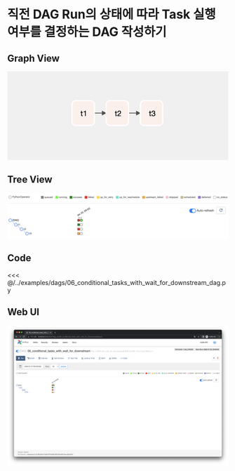 # 직전 DAG Run의 상태에 따라 Task 실행 여부를 결정하는 DAG 작성하기

## Graph View

![image-20220122225436069](./image-20220122225436069.png)

## Tree View

![image-20220122225546239](./image-20220122225546239.png)

## Code

<<< @/../examples/dags/06_conditional_tasks_with_wait_for_downstream_dag.py

## Web UI

![image-20220122225611854](./image-20220122225611854.png)

